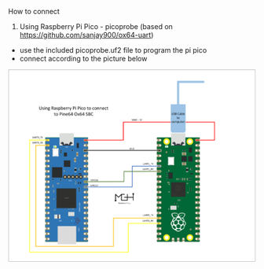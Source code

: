 How to connect
1. Using Raspberry Pi Pico - picoprobe (based on https://github.com/sanjay900/ox64-uart)
- use the included picoprobe.uf2 file to program the pi pico
- connect according to the picture below

![UsingPico](https://github.com/Kris-Sekula/Pine64_Ox64_SBC/blob/main/uart/Pine_Serial_v2.png)


